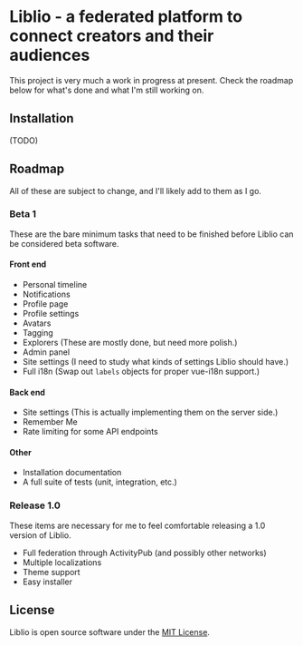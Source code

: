 # Liblio - a federated platform to connect creators and their audiences

This project is very much a work in progress at present. Check the roadmap below for what's done and what I'm still working on.

## Installation

(TODO)

## Roadmap

All of these are subject to change, and I'll likely add to them as I go.

### Beta 1

These are the bare minimum tasks that need to be finished before Liblio can be considered beta software.

#### Front end

* Personal timeline
* Notifications
* Profile page
* Profile settings
* Avatars
* Tagging
* Explorers (These are mostly done, but need more polish.)
* Admin panel
* Site settings (I need to study what kinds of settings Liblio should have.)
* Full i18n (Swap out `labels` objects for proper vue-i18n support.)

#### Back end

* Site settings (This is actually implementing them on the server side.)
* Remember Me
* Rate limiting for some API endpoints

#### Other

* Installation documentation
* A full suite of tests (unit, integration, etc.)

### Release 1.0

These items are necessary for me to feel comfortable releasing a 1.0 version of Liblio.

* Full federation through ActivityPub (and possibly other networks)
* Multiple localizations
* Theme support
* Easy installer

## License

Liblio is open source software under the [MIT License](LICENSE).
